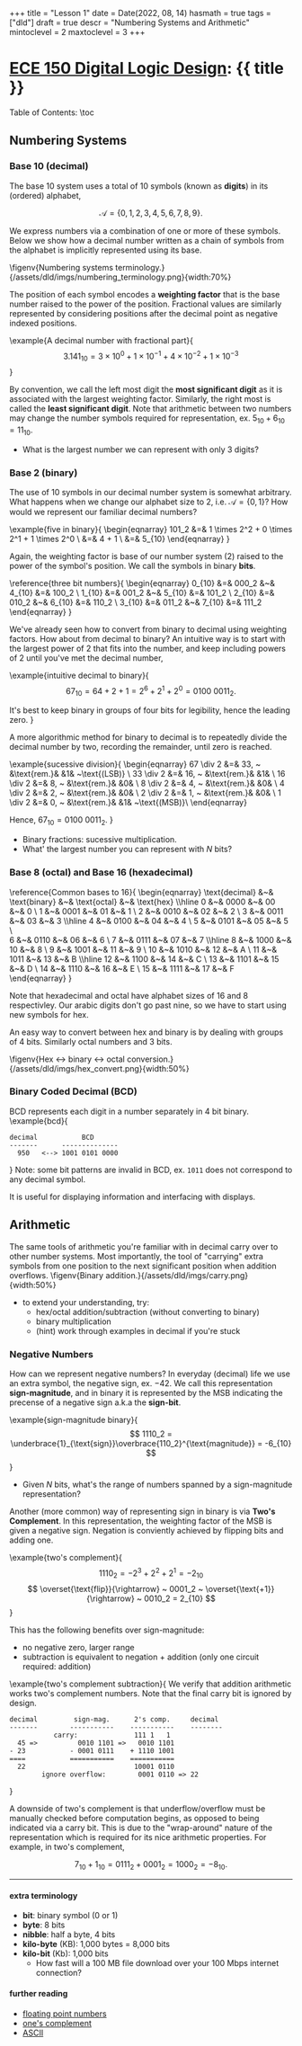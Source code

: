 +++
title = "Lesson 1"
date = Date(2022, 08, 14)
hasmath = true
tags = ["dld"]
draft = true
descr = "Numbering Systems and Arithmetic"
mintoclevel = 2
maxtoclevel = 3
+++

# [ECE 150 Digital Logic Design](/teaching/dld): {{ title }}

Table of Contents:
\toc

## Numbering Systems
### Base 10 (decimal)

The base 10 system uses a total of 10 symbols (known as **digits**) in its (ordered) alphabet,

$$ \mathcal{A} = \{0, 1, 2, 3, 4, 5, 6, 7 ,8, 9\}.$$

We express numbers via a combination of one or more of these symbols. Below we show how
a decimal number written as a chain of symbols from the alphabet is implicitly represented 
using its base.

<!-- \example{A decimal integer}{ -->
<!-- $$ -->
<!--     1209_{10} = 1 \times 10^3 + 2 \times 10^2 + 0 \times 10^1 + 9 \times 10^0  -->
<!-- $$ -->
<!-- } -->
\figenv{Numbering systems terminology.}{/assets/dld/imgs/numbering_terminology.png}{width:70%}

The position of each symbol encodes a **weighting factor** that is the base number 
raised to the power of the position. Fractional values are similarly represented by 
considering positions after the decimal point as negative indexed positions.

\example{A decimal number with fractional part}{
$$
    3.141_{10} = 3 \times 10^0 + 1 \times 10^{-1} + 4 \times 10^{-2} + 1 \times 10^{-3}
$$
}

By convention, we call the left most digit the **most significant digit** as it
is associated with the largest weighting factor. Similarly, the right most is
called the **least significant digit**. Note that arithmetic between two numbers 
may change the number symbols required for representation, ex. $5_{10} + 6_{10} = 11_{10}$.

- What is the largest number we can represent with only 3 digits?

### Base 2 (binary)
The use of 10 symbols in our decimal number system is somewhat arbitrary. 
What happens when we change our alphabet size to 2, i.e. $\mathcal{A} =
\{0,1\}$? How would we represent our familiar decimal numbers? 

\example{five in binary}{
    \begin{eqnarray}
    101_2 &=& 1 \times 2^2 + 0 \times 2^1 + 1 \times 2^0 \\
          &=& 4 + 1 \\
          &=& 5_{10}
    \end{eqnarray}
}

Again, the weighting factor is base of our number system (2) raised to 
the power of the symbol's position.
We call the symbols in binary **bits**.

\reference{three bit numbers}{
    \begin{eqnarray}
    0_{10} &=& 000_2 &~& 4_{10} &=& 100_2 \\
    1_{10} &=& 001_2 &~& 5_{10} &=& 101_2 \\
    2_{10} &=& 010_2 &~& 6_{10} &=& 110_2 \\
    3_{10} &=& 011_2 &~& 7_{10} &=& 111_2 
    \end{eqnarray}
}

We've already seen how to convert from binary to decimal using 
weighting factors. How about from decimal to binary? An intuitive way 
is to start with the largest power of 2 that fits into the number, and keep including powers of 2 until you've met the decimal number, 

\example{intuitive decimal to binary}{
$$ 67_{10} = 64 + 2 + 1 = 2^6 + 2^1 + 2^0 = 0100~0011_2.$$

It's best to keep binary in groups of four bits for legibility, hence the leading zero.
}

A more algorithmic method for binary to decimal is to repeatedly divide
the decimal number by two, recording the remainder, until zero is reached.

\example{sucessive division}{
    \begin{eqnarray}
    67 \div 2 &=& 33, ~ &\text{rem.}& &1& ~\text{(LSB)} \\
    33 \div 2 &=& 16, ~ &\text{rem.}& &1& \\
    16 \div 2 &=& 8, ~  &\text{rem.}& &0& \\
    8 \div 2 &=& 4, ~  &\text{rem.}&  &0& \\
    4 \div 2 &=& 2, ~  &\text{rem.}&  &0& \\
    2 \div 2 &=& 1, ~  &\text{rem.}&  &0& \\
    1 \div 2 &=& 0, ~  &\text{rem.}&  &1& ~\text{(MSB)}\\
    \end{eqnarray}

Hence, $67_{10} = 0100~0011_2$.
}

- Binary fractions: sucessive multiplication.
- What' the largest number you can represent with $N$ bits?

### Base 8 (octal) and Base 16 (hexadecimal)
\reference{Common bases to 16}{
    \begin{eqnarray}
    \text{decimal} &~& \text{binary} &~& \text{octal} &~& \text{hex} \\\hline
    0  &~& 0000 &~& 00 &~& 0 \\
    1  &~& 0001 &~& 01 &~& 1 \\
    2  &~& 0010 &~& 02 &~& 2 \\
    3  &~& 0011 &~& 03 &~& 3 \\\hline
    4  &~& 0100 &~& 04 &~& 4 \\
    5  &~& 0101 &~& 05 &~& 5 \\    
    6  &~& 0110 &~& 06 &~& 6 \\
    7  &~& 0111 &~& 07 &~& 7 \\\hline
    8  &~& 1000 &~& 10 &~& 8 \\
    9  &~& 1001 &~& 11 &~& 9 \\
    10 &~& 1010 &~& 12 &~& A \\
    11 &~& 1011 &~& 13 &~& B \\\hline
    12 &~& 1100 &~& 14 &~& C \\
    13 &~& 1101 &~& 15 &~& D \\
    14 &~& 1110 &~& 16 &~& E \\
    15 &~& 1111 &~& 17 &~& F 
    \end{eqnarray}
}

Note that hexadecimal and octal have alphabet sizes of 16 and 8 respectivley.
Our arabic digits don't go past nine, so we have to start using new symbols for hex.

An easy way to convert between hex and binary is by dealing with groups of 4 bits. Similarly octal numbers and 3 bits.

\figenv{Hex <-> binary <-> octal conversion.}{/assets/dld/imgs/hex_convert.png}{width:50%}

### Binary Coded Decimal (BCD)
BCD represents each digit in a number separately in 4 bit binary.
\example{bcd}{
```
decimal           BCD
-------      --------------
  950   <--> 1001 0101 0000
```
}
Note: some bit patterns are invalid in BCD, ex. `1011` does not 
correspond to any decimal symbol.

It is useful for displaying information and interfacing with displays.

## Arithmetic
The same tools of arithmetic you're familiar with in decimal carry over to other number systems.
Most importantly, the tool of "carrying" extra symbols from one position to the next significant 
position when addition overflows.
\figenv{Binary addition.}{/assets/dld/imgs/carry.png}{width:50%}

- to extend your understanding, try:
    * hex/octal addition/subtraction (without converting to binary)
    * binary multiplication
    * (hint) work through examples in decimal if you're stuck

### Negative Numbers
How can we represent negative numbers? In everyday (decimal) life we use an 
extra symbol, the negative sign, ex. $-42$. We call this representation 
**sign-magnitude**, and in binary it is represented by the MSB indicating 
the precense of a negative sign a.k.a the **sign-bit**.

\example{sign-magnitude binary}{
$$
1110_2 = \underbrace{1}_{\text{sign}}\overbrace{110_2}^{\text{magnitude}} = -6_{10}
$$
}

- Given $N$ bits, what's the range of numbers spanned by a sign-magnitude representation?

Another (more common) way of representing sign in binary is via **Two's
Complement**. In this representation, the weighting factor of the MSB is given
a negative sign. Negation is conviently achieved by flipping bits and adding one.

\example{two's complement}{
$$
1110_2 = -2^3 + 2^2 + 2^1 = -2_{10}
$$
$$
\overset{\text{flip}}{\rightarrow} ~ 0001_2 ~ 
\overset{\text{+1}}{\rightarrow} ~ 0010_2 = 2_{10}
$$
}

This has the following benefits over sign-magnitude:
- no negative zero, larger range 
- subtraction is equivalent to negation + addition (only one circuit required: addition)

\example{two's complement subtraction}{
We verify that addition arithmetic works two's complement numbers.
Note that the final carry bit is ignored by design.
```
decimal         sign-mag.      2's comp.     decimal
-------        -----------    -----------    --------
           carry:              111 1   1
  45 =>          0010 1101 =>   0010 1101 
- 23           - 0001 0111    + 1110 1001
====           ===========    ===========
  22                           10001 0110
        ignore overflow:        0001 0110 => 22
```
}

A downside of two's complement is that underflow/overflow must be manually 
checked before computation begins, as opposed to being indicated via a carry bit.
This is due to the "wrap-around" nature of the representation which is 
required for its nice arithmetic properties. For example, in two's complement,

$$7_{10} + 1_{10} = 0111_2 + 0001_2 = 1000_2 = -8_{10}.$$

--------------------------------

#### extra terminology
- **bit**: binary symbol (0 or 1)
- **byte**: 8 bits
- **nibble**: half a byte, 4 bits
- **kilo-byte** (KB): 1,000 bytes = 8,000 bits
- **kilo-bit** (Kb): 1,000 bits
    - How fast will a 100 MB file download over your 100 Mbps internet connection?

#### further reading
- [floating point numbers](https://en.wikipedia.org/wiki/Floating-point_arithmetic)
- [one's complement](https://en.wikipedia.org/wiki/Ones%27_complement)
- [ASCII](https://en.wikipedia.org/wiki/ASCII)

